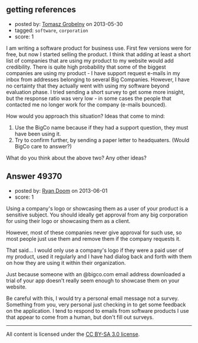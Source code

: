 ## getting references

- posted by: [Tomasz Grobelny](https://stackexchange.com/users/-1/26474-tomasz-grobelny) on 2013-05-30
- tagged: `software`, `corporation`
- score: 1

I am writing a software product for business use. First few versions were for free, but now I started selling the product. I think that adding at least a short list of companies that are using my product to my website would add credibility. There is quite high probability that some of the biggest companies are using my product - I have support request e-mails in my inbox from addresses belonging to several Big Companies. However, I have no certainty that they actually went with using my software beyond evaluation phase. I tried sending a short survey to get some more insight, but the response ratio was very low - in some cases the people that contacted me no longer work for the company (e-mails bounced).

How would you approach this situation? Ideas that come to mind:

1. Use the BigCo name because if they had a support question, they must have been using it.
2. Try to confirm further, by sending a paper letter to headquaters. (Would BigCo care to answer?)

What do you think about the above two? Any other ideas?


## Answer 49370

- posted by: [Ryan Doom](https://stackexchange.com/users/-1/5655-ryan-doom) on 2013-06-01
- score: 1

Using a company's logo or showcasing them as a user of your product is a sensitive subject.  You should ideally get approval from any big corporation for using their logo or showcasing them as a client.  

However, most of these companies never give approval for such use, so most people just use them and remove them if the company requests it.

That said... I would only use a company's logo if they were a paid user of my product, used it regularly and I have had dialog back and forth with them on how they are using it within their organization.

Just because someone with an @bigco.com email address downloaded a trial of your app doesn't really seem enough to showcase them on your website.

Be careful with this, I would try a personal email message not a survey.
Something from you, very personal just checking in to get some feedback on the application.  I tend to respond to emails from software products I use that appear to come from a human, but don't fill out surveys.



---

All content is licensed under the [CC BY-SA 3.0 license](https://creativecommons.org/licenses/by-sa/3.0/).

